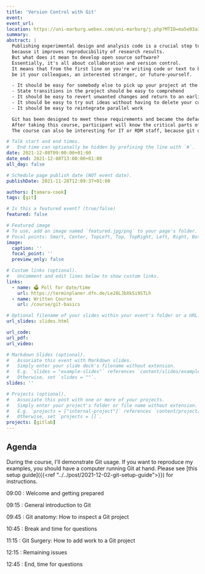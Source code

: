 ```yaml
---
title: 'Version Control with Git'
event:
event_url:
location: https://uni-marburg.webex.com/uni-marburg/j.php?MTID=ma5e03a310f0ed4ee19f9c7e2a26cc0c5
summary:
abstract: |
  Publishing experimental design and analysis code is a crucial step towards Open Science,
  because it improves reproducibility of research results.
  But what does it mean to develop open source software?
  Essentially, it's all about collaboration and version control.
  It means that from the first line on you're writing code or text to be read and edited by others,
  be it your colleagues, an interested stranger, or future-yourself.

  - It should be easy for somebody else to pick up your project at the current state and continue development.
  - State transitions in the project should be easy to comprehend
  - It should be easy to revert unwanted changes and return to an earlier state
  - It should be easy to try out ideas without having to delete your current state
  - It should be easy to reintegrate parallel work

  Git has been designed to meet these requirements and became the defacto standard versioning and collaboration tool in the OSS industry.
  After taking this course, participant will know the critical parts of git and how it can bring its strengths to research projects.
  The course can also be interesting for IT or RDM staff, because git doesn't make many assumptions about the projects it is used for.

# Talk start and end times.
#   End time can optionally be hidden by prefixing the line with `#`.
date: 2021-12-08T09:00:00+01:00
date_end: 2021-12-08T13:00:00+01:00
all_day: false

# Schedule page publish date (NOT event date).
publishDate: 2021-11-28T12:09:37+01:00

authors: [tamara-cook]
tags: [git]

# Is this a featured event? (true/false)
featured: false

# Featured image
# To use, add an image named `featured.jpg/png` to your page's folder.
# Focal points: Smart, Center, TopLeft, Top, TopRight, Left, Right, BottomLeft, Bottom, BottomRight.
image:
  caption: ''
  focal_point: ''
  preview_only: false

# Custom links (optional).
#   Uncomment and edit lines below to show custom links.
links:
  - name: 🗳 Poll for date/time
    url: https://terminplaner.dfn.de/Le28LJbXkSi9STLh
  - name: Written Course
    url: /course/git-basics

# Optional filename of your slides within your event's folder or a URL.
url_slides: slides.html

url_code:
url_pdf:
url_video:

# Markdown Slides (optional).
#   Associate this event with Markdown slides.
#   Simply enter your slide deck's filename without extension.
#   E.g. `slides = "example-slides"` references `content/slides/example-slides.md`.
#   Otherwise, set `slides = ""`.
slides: ''

# Projects (optional).
#   Associate this post with one or more of your projects.
#   Simply enter your project's folder or file name without extension.
#   E.g. `projects = ["internal-project"]` references `content/project/deep-learning/index.md`.
#   Otherwise, set `projects = []`.
projects: [gitlab]
---
```


## Agenda

During the course, I'll demonstrate Git usage.
If you want to reproduce my examples, you should have a computer running Git at hand.
Please see [this setup guide]({{<ref "../../post/2021-12-02-git-setup-guide">}}) for instructions.

09:00
: Welcome and getting prepared

09:15
: General introduction to Git

09:45
: Git anatomy: How to inspect a Git project

10:45
: Break and time for questions

11:15
: Git Surgery: How to add work to a Git project

12:15
: Remaining issues

12:45
: End, time for questions

